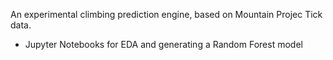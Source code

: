An experimental climbing prediction engine, based on Mountain Projec Tick data.

* Jupyter Notebooks for EDA and generating a Random Forest model

